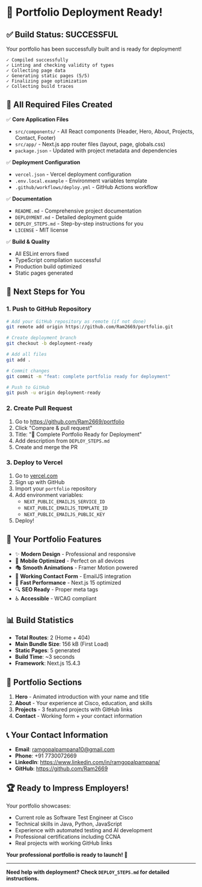 # 🎉 Portfolio Deployment Ready!

## ✅ **Build Status: SUCCESSFUL**

Your portfolio has been successfully built and is ready for deployment!

```
✓ Compiled successfully
✓ Linting and checking validity of types 
✓ Collecting page data 
✓ Generating static pages (5/5)
✓ Finalizing page optimization 
✓ Collecting build traces 
```

## 📁 **All Required Files Created**

✅ **Core Application Files**
- `src/components/` - All React components (Header, Hero, About, Projects, Contact, Footer)
- `src/app/` - Next.js app router files (layout, page, globals.css)
- `package.json` - Updated with project metadata and dependencies

✅ **Deployment Configuration**
- `vercel.json` - Vercel deployment configuration
- `.env.local.example` - Environment variables template
- `.github/workflows/deploy.yml` - GitHub Actions workflow

✅ **Documentation**
- `README.md` - Comprehensive project documentation
- `DEPLOYMENT.md` - Detailed deployment guide
- `DEPLOY_STEPS.md` - Step-by-step instructions for you
- `LICENSE` - MIT license

✅ **Build & Quality**
- All ESLint errors fixed
- TypeScript compilation successful
- Production build optimized
- Static pages generated

## 🚀 **Next Steps for You**

### 1. Push to GitHub Repository

```bash
# Add your GitHub repository as remote (if not done)
git remote add origin https://github.com/Ram2669/portfolio.git

# Create deployment branch
git checkout -b deployment-ready

# Add all files
git add .

# Commit changes
git commit -m "feat: complete portfolio ready for deployment"

# Push to GitHub
git push -u origin deployment-ready
```

### 2. Create Pull Request

1. Go to https://github.com/Ram2669/portfolio
2. Click "Compare & pull request" 
3. Title: "🚀 Complete Portfolio Ready for Deployment"
4. Add description from `DEPLOY_STEPS.md`
5. Create and merge the PR

### 3. Deploy to Vercel

1. Go to [vercel.com](https://vercel.com)
2. Sign up with GitHub
3. Import your `portfolio` repository
4. Add environment variables:
   - `NEXT_PUBLIC_EMAILJS_SERVICE_ID`
   - `NEXT_PUBLIC_EMAILJS_TEMPLATE_ID`
   - `NEXT_PUBLIC_EMAILJS_PUBLIC_KEY`
5. Deploy!

## 🌟 **Your Portfolio Features**

- ✨ **Modern Design** - Professional and responsive
- 📱 **Mobile Optimized** - Perfect on all devices
- 🎭 **Smooth Animations** - Framer Motion powered
- 📧 **Working Contact Form** - EmailJS integration
- 🚀 **Fast Performance** - Next.js 15 optimized
- 🔍 **SEO Ready** - Proper meta tags
- ♿ **Accessible** - WCAG compliant

## 📊 **Build Statistics**

- **Total Routes**: 2 (Home + 404)
- **Main Bundle Size**: 156 kB (First Load)
- **Static Pages**: 5 generated
- **Build Time**: ~3 seconds
- **Framework**: Next.js 15.4.3

## 🎯 **Portfolio Sections**

1. **Hero** - Animated introduction with your name and title
2. **About** - Your experience at Cisco, education, and skills
3. **Projects** - 3 featured projects with GitHub links
4. **Contact** - Working form + your contact information

## 📞 **Your Contact Information**

- **Email**: ramgopalpampana10@gmail.com
- **Phone**: +91 7730072669
- **LinkedIn**: https://www.linkedin.com/in/ramgopalpampana/
- **GitHub**: https://github.com/Ram2669

## 🏆 **Ready to Impress Employers!**

Your portfolio showcases:
- Current role as Software Test Engineer at Cisco
- Technical skills in Java, Python, JavaScript
- Experience with automated testing and AI development
- Professional certifications including CCNA
- Real projects with working GitHub links

**Your professional portfolio is ready to launch! 🚀**

---

**Need help with deployment? Check `DEPLOY_STEPS.md` for detailed instructions.**
